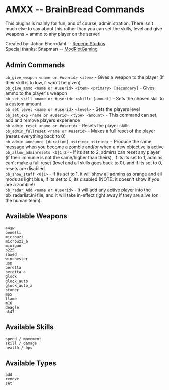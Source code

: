 AMXX -- BrainBread Commands
=====================

This plugins is mainly for fun, and of course, administration. There isn't much else to say about this rather than you can set the skills, level and give weapons + ammo to any player on the server!

Created by: Johan Eherndahl -- [Reperio Studios](http://reperio-studios.net/)  
Special thanks: Snapman -- [ModRiotGaming](http://modriot.ga/)  


Admin Commands
-----------
`bb_give_weapon <name or #userid> <item>` - Gives a weapon to the player (If their skill is to low, it won't be given)  
`bb_give_ammo <name or #userid> <item> <primary> [secondary]` - Gives ammo to the player's weapon  
`bb_set_skill <name or #userid> <skill> [amount]` - Sets the chosen skill to a custom amount  
`bb_set_level <name or #userid> <level>` - Sets the players level  
`bb_set_exp <name or #userid> <type> <amount>` - This command can set, add and remove players experience  
`bb_admin_reset <name or #userid>` - Resets the player skills  
`bb_admin_fullreset <name or #userid>` - Makes a full reset of the player (resets everything back to 0)  
`bb_admin_announce [duration] <string> <string>` - Produce the same message when you become a zombie and/or when a new objective is active  
`bb_allow_adminresets <0|1|2>` - If its set to 2, admins can reset any player (if their immunie is not the same/higher than theirs), if its its set to 1, admins can't make a full reset (level and all skills goes back to 0), and if its set to 0, resets are disabled.  
`bb_show_staff <0|1>` - If its set to 1, it will show all admins as orange and all mods as light blue, if its set to 0, its disabled (NOTE: it doesn't show if you are a zombie!)  
`bb_radar_Add <name or #userid>` - It will add any active player into the bb_radarlist.ini file, and it will take in-effect right away if they are alive (on the human team).  

Available Weapons
-----------
`44sw`  
`benelli`  
`microuzi`  
`microuzi_a`  
`minigun`  
`p225`  
`sawed`  
`winchester`  
`usp`  
`beretta`  
`beretta_a`  
`glock`  
`glock_auto`  
`glock_auto_a`  
`stoner`  
`mp5`  
`flame`  
`m16`  
`deagle`  
`ak47`  

Available Skills
-----------
`speed / movement`  
`skill / damage`  
`health / hps`  

Available Types
-----------
`add`  
`remove`  
`set`  
